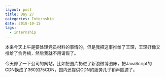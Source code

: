 ```yaml
---
layout: post
title: Day 27
categories: Internship
date: 2018-10-15
tags:
  - internship
---
```


本来今天上午是要处理党员材料的事情的，但是我把这事推给了王琛，王琛好像又推给了俞秀楠，然后我就不用请假了。

今天修了一下公司的网站，比如把图片扔进了新浪微博图床，把JavaScript的CDN换成了360的75CDN，国内还提供CDN的服务几乎销声匿迹了。
